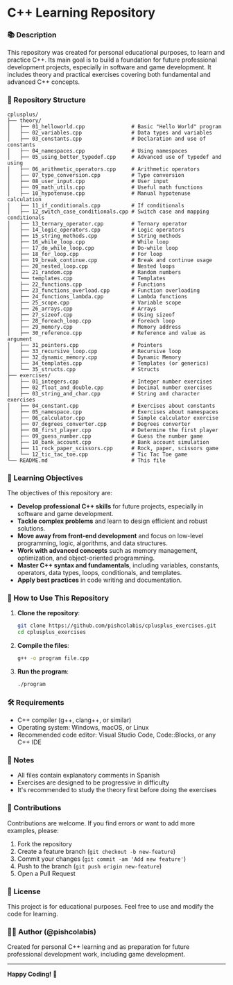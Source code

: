 # C++ Learning Repository

### 📚 Description

This repository was created for personal educational purposes, to learn and practice C++. Its main goal is to build a foundation for future professional development projects, especially in software and game development. It includes theory and practical exercises covering both fundamental and advanced C++ concepts.

### 📁 Repository Structure

```
cplusplus/
├── theory/   
│   ├── 01_helloworld.cpp               # Basic "Hello World" program
│   ├── 02_variables.cpp                # Data types and variables
│   ├── 03_constants.cpp                # Declaration and use of constants
│   ├── 04_namespaces.cpp               # Using namespaces
│   ├── 05_using_better_typedef.cpp     # Advanced use of typedef and using
│   ├── 06_arithmetic_operators.cpp     # Arithmetic operators
│   ├── 07_type_conversion.cpp          # Type conversion
│   ├── 08_user_input.cpp               # User input
│   ├── 09_math_utils.cpp               # Useful math functions
│   ├── 10_hypotenuse.cpp               # Manual hypotenuse calculation
│   ├── 11_if_conditionals.cpp          # If conditionals
│   ├── 12_switch_case_conditionals.cpp # Switch case and mapping conditionals
│   ├── 13_ternary_operator.cpp         # Ternary operator
│   ├── 14_logic_operators.cpp          # Logic operators
│   ├── 15_string_methods.cpp           # String methods
│   ├── 16_while_loop.cpp               # While loop
│   ├── 17_do_while_loop.cpp            # Do-while loop
│   ├── 18_for_loop.cpp                 # For loop
│   ├── 19_break_continue.cpp           # Break and continue usage
│   ├── 20_nested_loop.cpp              # Nested loops
│   ├── 21_random.cpp                   # Random numbers
│   └── templates.cpp                   # Templates
│   ├── 22_functions.cpp                # Functions
│   ├── 23_functions_overload.cpp       # Function overloading
│   ├── 24_functions_lambda.cpp         # Lambda functions
│   ├── 25_scope.cpp                    # Variable scope
│   ├── 26_arrays.cpp                   # Arrays
│   ├── 27_sizeof.cpp                   # Using sizeof
│   ├── 28_foreach_loop.cpp             # Foreach loop
│   ├── 29_memory.cpp                   # Memory address
│   ├── 30_reference.cpp                # Reference and value as argument
│   ├── 31_pointers.cpp                 # Pointers
│   ├── 33_recursive_loop.cpp           # Recursive loop
│   ├── 32_dynamic_memory.cpp           # Dynamic Memory
│   ├── 34_templates.cpp                # Templates (or generics)
│   └── 35_structs.cpp                  # Structs
├── exercises/   
│   ├── 01_integers.cpp                 # Integer number exercises
│   ├── 02_float_and_double.cpp         # Decimal number exercises
│   ├── 03_string_and_char.cpp          # String and character exercises
│   ├── 04_constant.cpp                 # Exercises about constants
│   ├── 05_namespace.cpp                # Exercises about namespaces
│   ├── 06_calculator.cpp               # Simple calculator exercise
│   ├── 07_degrees_converter.cpp        # Degrees converter
│   ├── 08_first_player.cpp             # Determine the first player
│   ├── 09_guess_number.cpp             # Guess the number game
│   ├── 10_bank_account.cpp             # Bank account simulation
│   ├── 11_rock_paper_scissors.cpp      # Rock, paper, scissors game
│   └── 12_tic_tac_toe.cpp              # Tic Tac Toe game
└── README.md                           # This file
```

### 🎯 Learning Objectives

The objectives of this repository are:

- **Develop professional C++ skills** for future projects, especially in software and game development.
- **Tackle complex problems** and learn to design efficient and robust solutions.
- **Move away from front-end development** and focus on low-level programming, logic, algorithms, and data structures.
- **Work with advanced concepts** such as memory management, optimization, and object-oriented programming.
- **Master C++ syntax and fundamentals**, including variables, constants, operators, data types, loops, conditionals, and templates.
- **Apply best practices** in code writing and documentation.

### 🚀 How to Use This Repository

1. **Clone the repository**:

   ```bash
   git clone https://github.com/pishcolabis/cplusplus_exercises.git
   cd cplusplus_exercises
   ```
2. **Compile the files**:

   ```bash
   g++ -o program file.cpp
   ```
3. **Run the program**:

   ```bash
   ./program
   ```

### 🛠️ Requirements

- C++ compiler (g++, clang++, or similar)
- Operating system: Windows, macOS, or Linux
- Recommended code editor: Visual Studio Code, Code::Blocks, or any C++ IDE

### 📝 Notes

- All files contain explanatory comments in Spanish
- Exercises are designed to be progressive in difficulty
- It's recommended to study the theory first before doing the exercises

### 🤝 Contributions

Contributions are welcome. If you find errors or want to add more examples, please:

1. Fork the repository
2. Create a feature branch (`git checkout -b new-feature`)
3. Commit your changes (`git commit -am 'Add new feature'`)
4. Push to the branch (`git push origin new-feature`)
5. Open a Pull Request

### 📄 License

This project is for educational purposes. Feel free to use and modify the code for learning.

### 👨‍💻 Author (@pishcolabis)

Created for personal C++ learning and as preparation for future professional development work, including game development.

---

**Happy Coding!** 🚀
